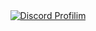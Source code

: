 <div align="center">
  <a href="https://discord.com/users/604613263614935050">
    <img src="(https://api.lanyard.rest/v1/users/762420804066738186)" alt="Discord Profilim">
  </a>
</div>
